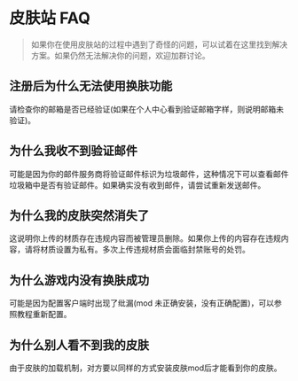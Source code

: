 # 皮肤站 FAQ

> 如果你在使用皮肤站的过程中遇到了奇怪的问题，可以试着在这里找到解决方案。如果仍然无法解决你的问题，欢迎加群讨论。

## 注册后为什么无法使用换肤功能

请检查你的邮箱是否已经验证(如果在个人中心看到验证邮箱字样，则说明邮箱未验证)。 

## 为什么我收不到验证邮件

可能是因为你的邮件服务商将验证邮件标识为垃圾邮件，这种情况下可以查看邮件垃圾箱中是否有验证邮件。如果确实没有收到邮件，请尝试重新发送邮件。

## 为什么我的皮肤突然消失了

这说明你上传的材质存在违规内容而被管理员删除。如果你上传的内容存在违规内容，请将材质设置为私有。多次上传违规材质会面临封禁账号的处罚。     

## 为什么游戏内没有换肤成功

可能是因为配置客户端时出现了纰漏(mod 未正确安装，没有正确配置)，可以参照教程重新配置。

## 为什么别人看不到我的皮肤

由于皮肤的加载机制，对方要以同样的方式安装皮肤mod后才能看到你的皮肤。